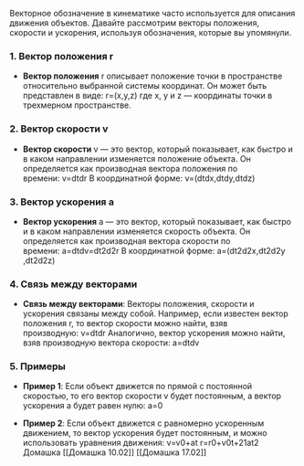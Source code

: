 Векторное обозначение в кинематике часто используется для описания движения объектов. Давайте рассмотрим векторы положения, скорости и ускорения, используя обозначения, которые вы упомянули.

### 1. Вектор положения r

- **Вектор положения** r описывает положение точки в пространстве относительно выбранной системы координат. Он может быть представлен в виде: r=(x,y,z) где x, y и z — координаты точки в трехмерном пространстве.

### 2. Вектор скорости v

- **Вектор скорости** v — это вектор, который показывает, как быстро и в каком направлении изменяется положение объекта. Он определяется как производная вектора положения по времени: v=dtdr​ В координатной форме: v=(dtdx​,dtdy​,dtdz​)

### 3. Вектор ускорения a

- **Вектор ускорения** a — это вектор, который показывает, как быстро и в каком направлении изменяется скорость объекта. Он определяется как производная вектора скорости по времени: a=dtdv​=dt2d2r​ В координатной форме: a=(dt2d2x​,dt2d2y​,dt2d2z​)

### 4. Связь между векторами

- **Связь между векторами**: Векторы положения, скорости и ускорения связаны между собой. Например, если известен вектор положения r, то вектор скорости можно найти, взяв производную: v=dtdr​ Аналогично, вектор ускорения можно найти, взяв производную вектора скорости: a=dtdv​

### 5. Примеры

- **Пример 1**: Если объект движется по прямой с постоянной скоростью, то его вектор скорости v будет постоянным, а вектор ускорения a будет равен нулю: a=0
    
- **Пример 2**: Если объект движется с равномерно ускоренным движением, то вектор ускорения будет постоянным, и можно использовать уравнения движения: v=v0​+at r=r0​+v0​t+21​at2
Домашка [[Домашка 10.02]]
[[Домашка 17.02]]